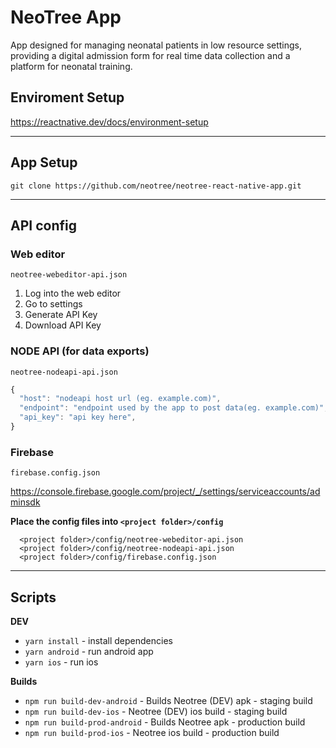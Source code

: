 # NeoTree App

App designed for managing neonatal patients in low resource settings, providing a digital admission form for real time data collection and a platform for neonatal training.

## Enviroment Setup

https://reactnative.dev/docs/environment-setup


***

## App Setup

`git clone https://github.com/neotree/neotree-react-native-app.git`

***

## API config

### Web editor
`neotree-webeditor-api.json`

1. Log into the web editor
2. Go to settings
3. Generate API Key
4. Download API Key

### NODE API (for data exports)
`neotree-nodeapi-api.json`

```javascript
{
  "host": "nodeapi host url (eg. example.com)",
  "endpoint": "endpoint used by the app to post data(eg. example.com)",
  "api_key": "api key here",
}
```

### Firebase
`firebase.config.json`

https://console.firebase.google.com/project/_/settings/serviceaccounts/adminsdk

**Place the config files into `<project folder>/config`**

```
  <project folder>/config/neotree-webeditor-api.json
  <project folder>/config/neotree-nodeapi-api.json
  <project folder>/config/firebase.config.json
```

***

## Scripts

**DEV**
* `yarn install` - install dependencies
* `yarn android` - run android app
* `yarn ios` - run ios

**Builds**
* `npm run build-dev-android` - Builds Neotree (DEV) apk - staging build
* `npm run build-dev-ios` - Neotree (DEV) ios build - staging build
* `npm run build-prod-android` - Builds Neotree apk - production build
* `npm run build-prod-ios` - Neotree ios build - production build
